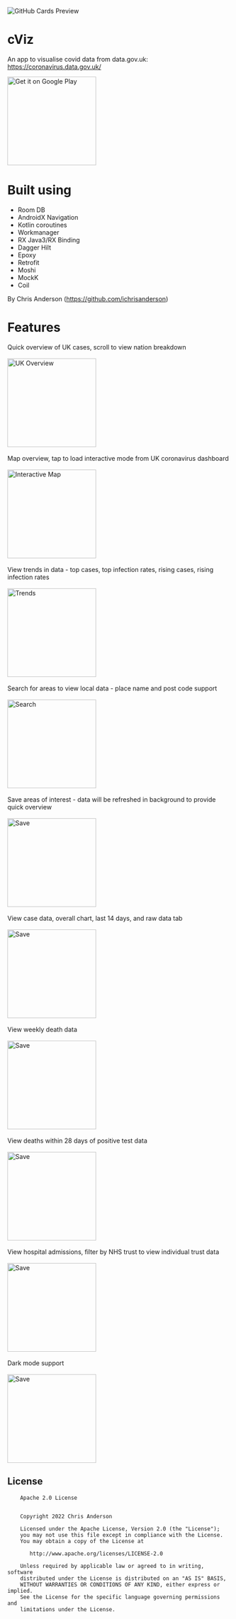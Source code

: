 ![GitHub Cards Preview](https://github.com/ichrisanderson/cviz/blob/main/media/feature.png?raw=true)
# cViz
An app to visualise covid data from data.gov.uk: <a href='https://coronavirus.data.gov.uk/'>https://coronavirus.data.gov.uk/</a>

<a href='https://play.google.com/store/apps/details?id=com.chrisa.cviz&pcampaignid=pcampaignidMKT-Other-global-all-co-prtnr-py-PartBadge-Mar2515-1'><img alt='Get it on Google Play' src='https://play.google.com/intl/en_us/badges/static/images/badges/en_badge_web_generic.png' width="200"/></a>

# Built using
- Room DB
- AndroidX Navigation
- Kotlin coroutines
- Workmanager
- RX Java3/RX Binding
- Dagger Hilt
- Epoxy
- Retrofit
- Moshi
- MockK
- Coil

By Chris Anderson (https://github.com/ichrisanderson)

# Features
Quick overview of UK cases, scroll to view nation breakdown
<br />
<br />
<img alt='UK Overview' src='https://github.com/ichrisanderson/cviz/blob/main/media/gifs/uk_overview.gif?raw=true' width="200"/>
<br />
<br />
Map overview, tap to load interactive mode from UK coronavirus dashboard
<br />
<br />
<img alt='Interactive Map' src='https://github.com/ichrisanderson/cviz/blob/main/media/gifs/interactive_map_link.gif?raw=true' width="200"/>
<br />
<br />
View trends in data - top cases, top infection rates, rising cases, rising infection rates
<br />
<br />
<img alt='Trends' src='https://github.com/ichrisanderson/cviz/blob/main/media/gifs/trends.gif?raw=true' width="200"/>
<br />
<br />
Search for areas to view local data - place name and post code support
<br />
<br />
<img alt='Search' src='https://github.com/ichrisanderson/cviz/blob/main/media/gifs/search.gif?raw=true' width="200"/>
<br />
<br />
Save areas of interest - data will be refreshed in background to provide quick overview
<br />
<br />
<img alt='Save' src='https://github.com/ichrisanderson/cviz/blob/main/media/gifs/save.gif?raw=true' width="200"/>
<br />
<br />
View case data, overall chart, last 14 days, and raw data tab
<br />
<br />
<img alt='Save' src='https://github.com/ichrisanderson/cviz/blob/main/media/gifs/cases.gif?raw=true' width="200"/>
<br />
<br />
View weekly death data
<br />
<br />
<img alt='Save' src='https://github.com/ichrisanderson/cviz/blob/main/media/gifs/weekly_deaths.gif?raw=true' width="200"/>
<br />
<br />
View deaths within 28 days of positive test data
<br />
<br />
<img alt='Save' src='https://github.com/ichrisanderson/cviz/blob/main/media/gifs/deaths_within_28_days.gif?raw=true' width="200"/>
<br />
<br />
View hospital admissions, filter by NHS trust to view individual trust data
<br />
<br />
<img alt='Save' src='https://github.com/ichrisanderson/cviz/blob/main/media/gifs/hospitals.gif?raw=true' width="200"/>
<br />
<br />
Dark mode support
<br />
<br />
<img alt='Save' src='https://github.com/ichrisanderson/cviz/blob/main/media/gifs/dark_mode.gif?raw=true' width="200"/>

## License
```
    Apache 2.0 License


    Copyright 2022 Chris Anderson

    Licensed under the Apache License, Version 2.0 (the "License");
    you may not use this file except in compliance with the License.
    You may obtain a copy of the License at

       http://www.apache.org/licenses/LICENSE-2.0

    Unless required by applicable law or agreed to in writing, software
    distributed under the License is distributed on an "AS IS" BASIS,
    WITHOUT WARRANTIES OR CONDITIONS OF ANY KIND, either express or implied.
    See the License for the specific language governing permissions and
    limitations under the License.

```
